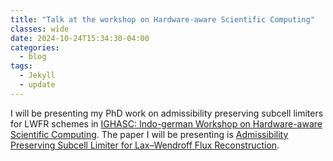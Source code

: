 ```yaml
---
title: "Talk at the workshop on Hardware-aware Scientific Computing"
classes: wide
date: 2024-10-24T15:34:30-04:00
categories:
  - blog
tags:
  - Jekyll
  - update
---
```


I will be presenting my PhD work on admissibility preserving subcell limiters for LWFR schemes in [IGHASC: Indo-german Workshop on Hardware-aware Scientific Computing](https://conan.iwr.uni-heidelberg.de/events/hasc_workshop2024/). The paper I will be presenting is [Admissibility Preserving Subcell Limiter for Lax–Wendroff Flux Reconstruction](https://link.springer.com/article/10.1007/s10915-024-02482-9).
